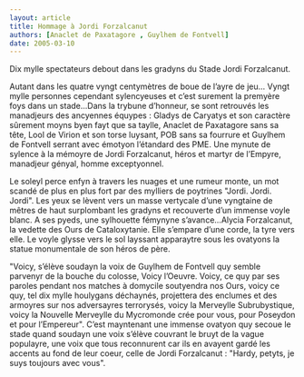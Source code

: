 ```yaml
---
layout: article
title: Hommage à Jordi Forzalcanut
authors: [Anaclet de Paxatagore , Guylhem de Fontvell]
date: 2005-03-10
---
```


Dix mylle spectateurs debout dans les gradyns du Stade Jordi Forzalcanut.

Autant dans les quatre vyngt centymètres de boue de l’ayre de jeu... Vyngt mylle personnes cependant sylencyeuses et c’est surement la premyère foys dans un stade...Dans la trybune d’honneur, se sont retrouvés les manadjeurs des ancyennes équypes : Gladys de Caryatys et son caractère sûrement moyns byen fayt que sa taylle, Anaclet de Paxatagore sans sa tête, Lool de Virion et son torse luysant, POB sans sa fourrure et Guylhem de Fontvell serrant avec émotyon l’étandard des PME. Une mynute de sylence à la mémoyre de Jordi Forzalcanut, héros et martyr de l’Empyre, manadjeur gényal, homme exceptyonnel.

Le soleyl perce enfyn à travers les nuages et une rumeur monte, un mot scandé de plus en plus fort par des mylliers de poytrines "Jordi. Jordi. Jordi". Les yeux se lèvent vers un masse vertycale d’une vyngtaine de mêtres de haut surplombant les gradyns et recouverte d’un immense voyle blanc. A ses pyeds, une sylhouette fémynyne s’avance...Alycia Forzalcanut, la vedette des Ours de Cataloxytanie. Elle s’empare d’une corde, la tyre vers elle. Le voyle glysse vers le sol layssant apparaytre sous les ovatyons la statue monumentale de son héros de père.

"Voicy, s’élève soudayn la voix de Guylhem de Fontvell quy semble parvenyr de la bouche du colosse, Voicy l’Oeuvre. Voicy, ce quy par ses paroles pendant nos matches à domycile soutyendra nos Ours, voicy ce quy, tel dix mylle houlygans déchaynés, projettera des enclumes et des armoyres sur nos adversayres terrorysés, voicy la Merveylle Subrubystique, voicy la Nouvelle Merveylle du Mycromonde crée pour vous, pour Poseydon et pour l’Empereur". C’est mayntenant une immense ovatyon quy secoue le stade quand soudayn une voix s’élève couvrant le bruyt de la vague populayre, une voix que tous reconnurent car ils en avayent gardé les accents au fond de leur coeur, celle de Jordi Forzalcanut : "Hardy, petyts, je suys toujours avec vous".